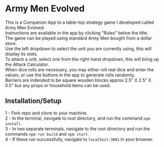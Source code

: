 # Army Men Evolved

  This is a Companion App to a table-top strategy game I developed called Army Men Evolved.  <br />
  Instructions are available in the app by clicking "Rules" below the title.<br />
  The game can be played using standard Army Men bought from a dollar store.<br />
  Use the left dropdown to select the unit you are currently using, this will display its stats.<br />
  To attack a unit, select one from the right-hand dropdown, this will bring up the Attack Calculator.<br />
  When dice rolls are necessary, you may either roll real dice and enter the values, or use the buttons in the app to generate rolls randomly.<br />
  Barriers are indended to be square wooden blocks approx 2.5" X 2.5" X 0.5" but any props or household items can be used.<br />
  
## Installation/Setup

  1 - Fork repo and clone to your machine.<br />
  2 - In the terminal, navigate to root directory, and run the command ```npm install```.<br />
  3 - In two separate terminals, navigate to the root directory and run the commands ```npm run build``` and ```npm start```.<br />
  4 - If these run successfully, navigate to ```localhost:3001``` in your browser.<br />
  
  
  
